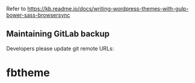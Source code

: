 Refer to https://kb.readme.io/docs/writing-wordpress-themes-with-gulp-bower-sass-browsersync

## Maintaining GitLab backup
Developers please update git remote URLs:
# fbtheme
